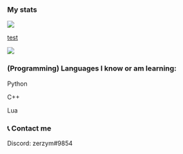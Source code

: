 ### My stats



![](https://github-readme-stats.vercel.app/api?username=zerzym&theme=dark&show_icons=true)

[test](https://zerzym/zerzym/secret/test.md)

[![](https://github-readme-stats.vercel.app/api/top-langs/?username=zerzym&theme=dark&show_icons=true)](https://github.com/anuraghazra/github-readme-stats)


### (Programming) Languages I know or am learning:

Python

C++

Lua 

### 📞 Contact me 

Discord: zerzym#9854

